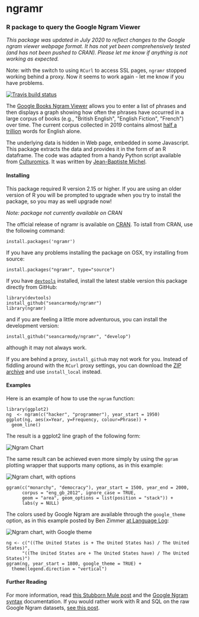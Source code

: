 ngramr
======

### R package to query the Google Ngram Viewer

*This package was updated in July 2020 to reflect changes to the Google ngram viewer webpage format. It has not yet been comprehensively tested (and has not been pushed to CRAN). Please let me know if anything is not working as expected.*

Note: with the switch to using `RCurl` to access SSL pages, `ngramr` stopped working behind a proxy.
Now it seems to work again - let me know if you have problems.

<!-- badges: start -->
[![Travis build status](https://travis-ci.com/seancarmody/ngramr.svg?branch=master)](https://travis-ci.com/seancarmody/ngramr)
<!-- badges: end -->

The [Google Books Ngram Viewer](http://books.google.com/ngrams) allows you to enter a list of phrases and then displays a graph showing how often the phrases have occurred in a large corpus of books (e.g., "British English", "English Fiction", "French") over time. The current corpus collected in 2019 contains almost [half a trillion](http://languagelog.ldc.upenn.edu/nll/?p=4258) words for English alone.

The underlying data is hidden in Web page, embedded in some Javascript.
This package extracts the data and provides it in the form of an R dataframe. The code was adapted from a handy Python script available from 
[Culturomics](http://www.culturomics.org/Resources/get-ngrams).
It was written by [Jean-Baptiste Michel](https://twitter.com/jb_michel).

#### Installing

This package required R version 2.15 or higher. If you are using an older version of R
you will be prompted to upgrade when you try to install the package, so you may as well
upgrade now!

*Note: package not currently available on CRAN*

The official release of ngramr is available on [CRAN](http://cran.r-project.org/web/packages/ngramr/index.html). To istall from CRAN, use the following command:

    install.packages('ngramr')

If you have any problems installing the package on OSX, try installing from
source:

    install.packages("ngramr", type="source")

If you have [`devtools`](http://cran.r-project.org/web/packages/devtools/index.html)
installed, install the latest stable version this package directly from GitHub:

    library(devtools)
    install_github("seancarmody/ngramr")
    library(ngramr)
   
and if you are feeling a little more adventurous, you can install the development version:

    install_github("seancarmody/ngramr", "develop")

although it may not always work.

If you are behind a proxy, `install_github` may not work for you. Instead of fiddling around with the `RCurl` proxy settings, you can download the [ZIP archive](https://github.com/seancarmody/ngramr/archive/master.zip) and use `install_local` instead.

#### Examples

Here is an example of how to use the `ngram` function:

    library(ggplot2)
    ng  <- ngram(c("hacker", "programmer"), year_start = 1950)
    ggplot(ng, aes(x=Year, y=Frequency, colour=Phrase)) +
      geom_line()

The result is a ggplot2 line graph of the following form:

![Ngram Chart](http://i.imgur.com/EhSE9eK.png)

The same result can be achieved even more simply by using the `ggram` plotting wrapper that supports many options, as in this example:

![Ngram chart, with options](http://i.imgur.com/p5Q3pgM.png)

    ggram(c("monarchy", "democracy"), year_start = 1500, year_end = 2000, 
          corpus = "eng_gb_2012", ignore_case = TRUE, 
          geom = "area", geom_options = list(position = "stack")) + 
          labs(y = NULL)

The colors used by Google Ngram are available through the `google_theme` option, as in this example posted by Ben Zimmer [at Language Log](http://languagelog.ldc.upenn.edu/nll/?p=4979):

![Ngram chart, with Google theme](http://i.imgur.com/qKHvQA4.png)

    ng <- c("((The United States is + The United States has) / The United States)",
          "((The United States are + The United States have) / The United States)")
    ggram(ng, year_start = 1800, google_theme = TRUE) +
      theme(legend.direction = "vertical")

#### Further Reading

For more information, read [this Stubborn Mule post](http://www.stubbornmule.net/2013/07/ngramr/) and the [Google Ngram syntax](http://books.google.com/ngrams/info) documentation. If you would rather work with R and SQL on the raw Google Ngram datasets, [see this post](http://rpsychologist.com/how-to-work-with-google-ngram-data-sets-in-r-using-mysql/).
